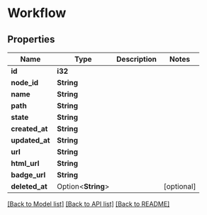 # Workflow

## Properties

Name | Type | Description | Notes
------------ | ------------- | ------------- | -------------
**id** | **i32** |  | 
**node_id** | **String** |  | 
**name** | **String** |  | 
**path** | **String** |  | 
**state** | **String** |  | 
**created_at** | **String** |  | 
**updated_at** | **String** |  | 
**url** | **String** |  | 
**html_url** | **String** |  | 
**badge_url** | **String** |  | 
**deleted_at** | Option<**String**> |  | [optional]

[[Back to Model list]](../README.md#documentation-for-models) [[Back to API list]](../README.md#documentation-for-api-endpoints) [[Back to README]](../README.md)


